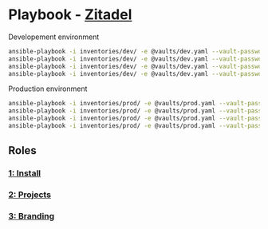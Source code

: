 # Playbook - [Zitadel](.)

Developement environment

```sh
ansible-playbook -i inventories/dev/ -e @vaults/dev.yaml --vault-password-file=.dev_ansible_vault_pass playbooks/zitadel/install.yaml
ansible-playbook -i inventories/dev/ -e @vaults/dev.yaml --vault-password-file=.dev_ansible_vault_pass playbooks/public_gateway/auth.yaml
ansible-playbook -i inventories/dev/ -e @vaults/dev.yaml --vault-password-file=.dev_ansible_vault_pass playbooks/zitadel/projects.yaml
ansible-playbook -i inventories/dev/ -e @vaults/dev.yaml --vault-password-file=.dev_ansible_vault_pass playbooks/zitadel/branding.yaml
```

Production environment

```sh
ansible-playbook -i inventories/prod/ -e @vaults/prod.yaml --vault-password-file=.prod_ansible_vault_pass playbooks/zitadel/install.yaml
ansible-playbook -i inventories/prod/ -e @vaults/prod.yaml --vault-password-file=.prod_ansible_vault_pass playbooks/public_gateway/auth.yaml
ansible-playbook -i inventories/prod/ -e @vaults/prod.yaml --vault-password-file=.prod_ansible_vault_pass playbooks/zitadel/projects.yaml
ansible-playbook -i inventories/prod/ -e @vaults/prod.yaml --vault-password-file=.prod_ansible_vault_pass playbooks/zitadel/branding.yaml
```

## Roles

### [1: Install](./install/)

### [2: Projects](./projects/)

### [3: Branding](./branding/)
